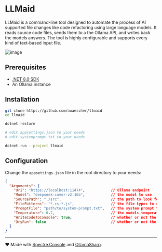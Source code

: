 # LLMaid

LLMaid is a command-line tool designed to automate the process of AI supported file changes like code refactoring using large language models. It reads source code files, sends them to a the Ollama API, and writes back the models answers. The tool is highly configurable and supports every kind of text-based input file.

![image](https://github.com/user-attachments/assets/79b2ef31-1fcd-4863-9e7c-a02e73b41b1e)

## Prerequisites

- [.NET 8.0 SDK](https://dotnet.microsoft.com/download)
- An Ollama instance

## Installation

```bash
git clone https://github.com/awaescher/llmaid
cd llmaid

dotnet restore

# edit appsettings.json to your needs
# edit systemprompt.txt to your needs

dotnet run --project llmaid
```


## Configuration

Change the `appsettings.json` file in the root directory to your needs:

```json
{
  "Arguments": {
    "Uri": "https://localhost:11474",            // Ollama endpoint
    "Model": "deepseek-cover-v2:16b",            // the model to use
    "SourcePath": "./src",                       // the path to look for files to change
    "FilePatterns": "*.cs;*.js",                 // the file types to change
    "PromptFile": "path/to/system-prompt.txt",   // the system prompt to prime the model
    "Temperature": 0.7,                          // the models temperature (0 precise to 1 creative)
    "WriteCodeToConsole": true,                  // whether or not the models response should be shown in the console
    "DryRun": false                              // whether or not the files should be replaced with the model's response
  }
}
```

---

❤ Made with [Spectre.Console](https://github.com/spectreconsole/spectre.console) and [OllamaSharp](https://github.com/awaescher/OllamaSharp).
